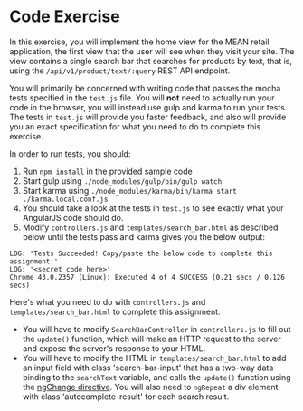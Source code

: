 # Code Exercise

In this exercise, you will implement the home view for the MEAN retail
application, the first view that the user will see when they visit your
site. The view contains a single search bar that searches for products by
text, that is, using the `/api/v1/product/text/:query` REST API endpoint.

You will primarily be concerned with writing code that passes the mocha tests
specified in the `test.js` file. You will **not** need to actually run your
code in the browser, you will instead use gulp and karma to run your
tests. The tests in `test.js` will provide you faster feedback, and
also will provide you an exact specification for what you need to do to complete
this exercise.

In order to run tests, you should:

1. Run `npm install` in the provided sample code
1. Start gulp using `./node_modules/gulp/bin/gulp watch`
1. Start karma using `./node_modules/karma/bin/karma start ./karma.local.conf.js`
1. You should take a look at the tests in `test.js` to see exactly what your AngularJS code should do.
1. Modify `controllers.js` and `templates/search_bar.html` as described below
until the tests pass and karma gives you the below output:

```
LOG: 'Tests Succeeded! Copy/paste the below code to complete this assignment:'
LOG: '<secret code here>'
Chrome 43.0.2357 (Linux): Executed 4 of 4 SUCCESS (0.21 secs / 0.126 secs)
```

Here's what you need to do with `controllers.js` and
`templates/search_bar.html` to complete this assignment.

* You will have to modify `SearchBarController` in `controllers.js` to fill
out the `update()` function, which will make an HTTP request to the server and
expose the server's response to your HTML.
* You will have to modify the HTML in `templates/search_bar.html` to add an
input field with class 'search-bar-input' that has a two-way data binding to
the `searchText` variable, and calls the `update()` function using the
[ngChange directive](https://docs.angularjs.org/api/ng/directive/ngChange).
You will also need to `ngRepeat` a div element with class 'autocomplete-result'
for each search result.
